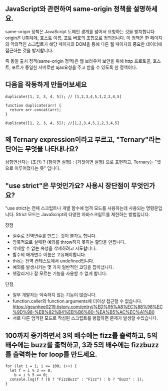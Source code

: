 ## JavaScript와 관련하여 same-origin 정책을 설명하세요.

same-origin 정책은 JavaScript 도메인 경계를 넘어서 요청하는 것을 방지합니다. origin은 URI체계, 호스트 이름, 포트 버호의 조합으로 정의됩니다. 이 정책은 한 페이지의 악의적인 스크립트가 해당 페이지의 DOM을 통해 다른 웹 페이지의 중요한 데이터에 접근하는 것을 방지합니다.

즉 동일 출처 정책(same-origin 정책)은 웹 브라우저 보안을 위해 http 프로토콜, 호스트, 포트가 동일한 서버로만 ajax요청을 주고 받을 수 있도록 한 정책이다.

## 다음을 작동하게 만들어보세요

```tsx
duplicate([1, 2, 3, 4, 5]); // [1,2,3,4,5,1,2,3,4,5]
```

```tsx
function duplicate(arr) {
  return arr.concat(arr);
}

duplicate([1, 2, 3, 4, 5]); //[1,2,3,4,5,1,2,3,4,5]
```

## 왜 Ternary expression이라고 부르고, "Ternary"라는 단어는 무엇을 나타내나요?

삼항연산자는 (조건) ? {참이면 실행} : {거짓이면 실행} 으로 표현하고, Ternary는 "셋으로 이루어졌다는 뜻" 입니다.

## "use strict"은 무엇인가요? 사용시 장단점이 무엇인가요?

"use strict는 전체 스크립트나 개별 함수에 엄격 모드를 사용하는데 사용되는 명령문입니다. Strict 모드는 JavaScript의 다양한 자바스크립트를 제한하는 방법입니다.

장점

- 실수로 전역변수를 만드는 것이 불가능 합니다.
- 암묵적으로 실패한 예외를 throw하지 못하는 할당을 만듭니다.
- 삭제할 수 없는 속성을 삭제하려고 시도합니다.
- 함수의 매개변수 이름은 고유해야합니다.
- this는 전역 컨테스트에서 undefined입니다.
- 예외를 발생시키는 몇 가지 일반적인 코딩을 잡아냅니다.
- 헷갈리거나 잘 모르는 기능을 사용할 수 없게 합니다.

단점

- 일부 개발자는 익숙하지 않는 기능이 많습니다.
- function.caller와 function.arguments에 더이상 접근할 수 없습니다.
  https://geunhee0219.tistory.com/entry/%ED%95%A8%EC%88%98%EC%9D%98-%EB%82%B4%EB%B6%80-%EA%B5%AC%EC%A1%B0
- 서로 다른 엄격한 모드로 작성된 스크립트를 병합하면 문제가 발생할 수있습니다.

## 100까지 증가하면서 3의 배수에는 fizz를 출력하고, 5의 배수에는 buzz를 출력하고, 3과 5의 배수에는 fizzbuzz를 출력하는 for loop를 만드세요.

```tsx
for (let i = 1; i <= 100; i++) {
  let f = i % 3 == 0,
    b = i % 5 == 0;
  console.log(f ? (b ? "FizzBuzz" : "Fizz") : b ? "Buzz" : i);
}
```

